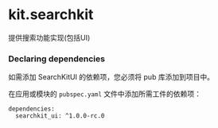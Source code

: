 # kit.searchkit

提供搜索功能实现(包括UI)

### Declaring dependencies
如需添加 SearchKitUI 的依赖项，您必须将 pub 库添加到项目中。

在应用或模块的 `pubspec.yaml` 文件中添加所需工件的依赖项：

```
dependencies:
  searchkit_ui: ^1.0.0-rc.0
```
